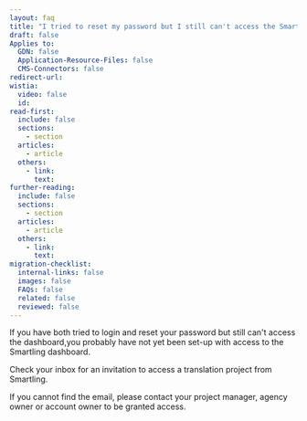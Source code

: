 ```yaml
---
layout: faq
title: "I tried to reset my password but I still can't access the Smartling dashboard. What should I do?"
draft: false
Applies to:
  GDN: false
  Application-Resource-Files: false
  CMS-Connectors: false
redirect-url:
wistia:
  video: false
  id:
read-first:
  include: false
  sections:
    - section
  articles:
    - article
  others:
    - link:
      text:
further-reading:
  include: false
  sections:
    - section
  articles:
    - article
  others:
    - link:
      text:
migration-checklist:
  internal-links: false
  images: false
  FAQs: false
  related: false
  reviewed: false
---
```

If you have both tried to login and reset your password but still can't access the dashboard,you probably have not yet been set-up with access to the Smartling dashboard.

Check your inbox for an invitation to access a translation project from Smartling.

If you cannot find the email, please contact your project manager, agency owner or account owner to be granted access.